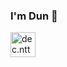 ### I'm Dun 👋
<a href="https://instagram.com/dunnn97" target="blank"><img align="center" src="https://cdn2.iconfinder.com/data/icons/colorful-guache-social-media-logos-1/155/social-media_instagram-128.png" alt="dec.ntt" height="40" width="40" /></a>
<!--
**dungvtp97/dungvtp97** is a ✨ _special_ ✨ repository because its `README.md` (this file) appears on your GitHub profile.

Here are some ideas to get you started:

- 🔭 I’m currently working on ...
- 🌱 I’m currently learning ...
- 👯 I’m looking to collaborate on ...
- 🤔 I’m looking for help with ...
- 💬 Ask me about ...
- 📫 How to reach me: ...
- 😄 Pronouns: ...
- ⚡ Fun fact: ...
-->
